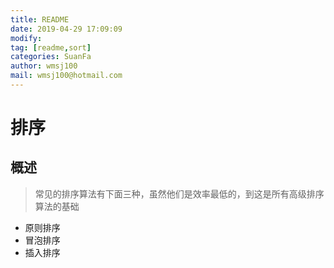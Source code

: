 ```yaml
---
title: README
date: 2019-04-29 17:09:09	
modify: 
tag: [readme,sort]
categories: SuanFa
author: wmsj100
mail: wmsj100@hotmail.com
---
```


# 排序

## 概述
> 常见的排序算法有下面三种，虽然他们是效率最低的，到这是所有高级排序算法的基础
- 原则排序
- 冒泡排序
- 插入排序
